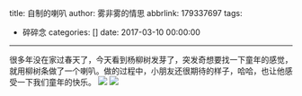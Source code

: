 title: 自制的喇叭
author: 雾非雾的情思
abbrlink: 179337697
tags:
  - 碎碎念
categories: []
date: 2017-03-10 00:00:00
---
很多年没在家过春天了，今天看到杨柳树发芽了，突发奇想要找一下童年的感觉，就用柳树条做了一个喇叭。做的过程中，小朋友还很期待的样子，哈哈，也让他感受一下我们童年的快乐。
![](http://qiniu.mnclub.club/3b8f67f7a1a254b91b0df409aaf82f49!detail)
![](http://qiniu.mnclub.club/8c60807c0dc99023ca6aa7f7197c160a!detail)
